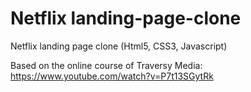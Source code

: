 # Netflix landing-page-clone

Netflix landing page clone (Html5, CSS3, Javascript)

Based on the online course of Traversy Media:
https://www.youtube.com/watch?v=P7t13SGytRk
